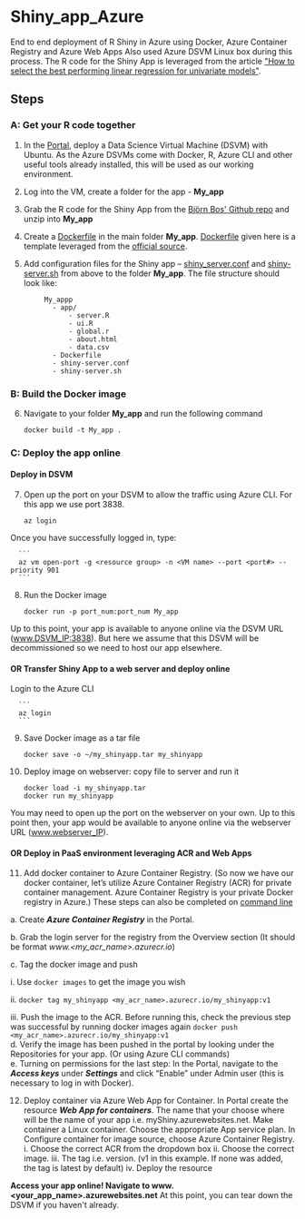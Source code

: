 # Shiny_app_Azure
End to end deployment of R Shiny in Azure using Docker, Azure Container Registry and Azure Web Apps
Also used Azure DSVM Linux box during this process.
The R code for the Shiny App is leveraged from the article ["How to select the best performing linear regression for univariate models"](https://medium.freecodecamp.org/learn-how-to-select-the-best-performing-linear-regression-for-univariate-models-e9d429c40581).

## Steps
### A: Get your R code together
1. In the [Portal](www.portal.azure.com), deploy a Data Science Virtual Machine (DSVM) with Ubuntu. As the Azure DSVMs come with Docker, R, Azure CLI and other useful tools already installed, this will be used as our working environment.
2. Log into the VM, create a folder for the app - **My_app**
3. Grab the R code for the Shiny App from the [Björn Bos' Github repo](https://github.com/bjoernbos/linear_model_selection) and unzip into **My_app**
4. Create a [Dockerfile](https://github.com/kwhitehall/Shiny_app_Azure/blob/master/Dockerfile) in the main folder **My_app**. [Dockerfile](https://github.com/kwhitehall/Shiny_app_Azure/blob/master/Dockerfile) given here is a template leveraged from the [official source](https://github.com/rocker-org/shiny).
5. Add configuration files for the Shiny app – [shiny_server.conf](https://github.com/kwhitehall/Shiny_app_Azure/blob/master/shiny-server.conf) and [shiny-server.sh](https://github.com/kwhitehall/Shiny_app_Azure/blob/master/shiny-server.sh) from above to the folder **My_app**. The file structure should look like: 

            My_appp
              - app/
                  - server.R
                  - ui.R
                  - global.r
                  - about.html
                  - data.csv
              - Dockerfile
              - shiny-server.conf
              - shiny-server.sh
                  
### B: Build the Docker image
6. Navigate to your folder **My_app** and run the following command
      ``` 
      docker build -t My_app . 
      ```

### C: Deploy the app online
#### Deploy in DSVM 
7.	Open up the port on your DSVM to allow the traffic using Azure CLI. For this app we use port 3838.

      ```
      az login
      ```
    
Once you have successfully logged in, type:

      ```
      az vm open-port -g <resource group> -n <VM name> --port <port#> --priority 901
      ```
    
8.	Run the Docker image

      ```
      docker run -p port_num:port_num My_app
      ```
    
Up to this point, your app is available to anyone online via the DSVM URL (www.DSVM_IP:3838). But here we assume that this DSVM will be decommissioned so we need to host our app elsewhere.

#### OR Transfer Shiny App to a web server and deploy online
Login to the Azure CLI  

      ```
      az login
      ```
9.	Save Docker image as a tar file

      ```
      docker save -o ~/my_shinyapp.tar my_shinyapp
      ```
    
10.	Deploy image on webserver: copy file to server and run it

      ```
      docker load -i my_shinyapp.tar
      docker run my_shinyapp 
     ```
You may need to open up the port on the webserver on your own. Up to this point then, your app would be available to anyone online via the webserver URL (www.webserver_IP).

#### OR Deploy in PaaS environment leveraging ACR and Web Apps     
11.	Add docker container to Azure Container Registry.
(So now we have our docker container, let’s utilize Azure Container Registry (ACR) for private container management. Azure Container Registry is your private Docker registry in Azure.) These steps can also be completed on [command line]( https://docs.microsoft.com/en-us/azure/container-instances/container-instances-tutorial-prepare-acr) 

a. Create ***Azure Container Registry*** in the Portal.
    
b. Grab the login server for the registry from the Overview section (It should be format *www.<my_acr_name>.azurecr.io*)

c. Tag the docker image and push
    
   i.	Use ``` docker images ```  to get the image you wish
        
   ii.	``` docker tag my_shinyapp <my_acr_name>.azurecr.io/my_shinyapp:v1 ```
        
   iii.	Push the image to the ACR. Before running this, check the previous step was successful by running docker images again
      ```
      docker push <my_acr_name>.azurecr.io/my_shinyapp:v1
      ```            
 d.	Verify the image has been pushed in the portal by looking under the Repositories for your app. (Or using Azure CLI commands)   
 e.	Turning on permissions for the last step: In the Portal, navigate to the ***Access keys*** under ***Settings*** and click “Enable” under Admin user (this is necessary to log in with Docker). 
    
12.	Deploy container via Azure Web App for Container.
In Portal create the resource ***Web App for containers***. The name that your choose where will be the name of your app i.e. myShiny.azurewebsites.net. Make container a Linux container.  Choose the appropriate App service plan. In Configure container for image source, choose Azure Container Registry.
      i.	Choose the correct ACR from the dropdown box
      ii.	Choose the correct image. 
      iii.	The tag i.e. version. (v1 in this example. If none was added, the tag is latest by default)
      iv.	Deploy the resource

**Access your app online! Navigate to www.<your_app_name>.azurewebsites.net**
At this point, you can tear down the DSVM if you haven't already. 
